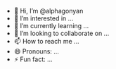 - 👋 Hi, I’m @alphagonyan
- 👀 I’m interested in ...
- 🌱 I’m currently learning ...
- 💞️ I’m looking to collaborate on ...
- 📫 How to reach me ...
- 😄 Pronouns: ...
- ⚡ Fun fact: ...

<!---
alphagonyan/alphagonyan is a ✨ special ✨ repository because its `README.md` (this file) appears on your GitHub profile.
You can click the Preview link to take a look at your changes.
--->
